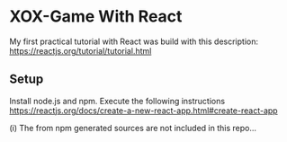 # XOX-Game With React
My first practical tutorial with React was build with this description:
https://reactjs.org/tutorial/tutorial.html

## Setup
Install node.js and npm. Execute the following instructions 
https://reactjs.org/docs/create-a-new-react-app.html#create-react-app

(i) The from npm generated sources are not included in this repo...